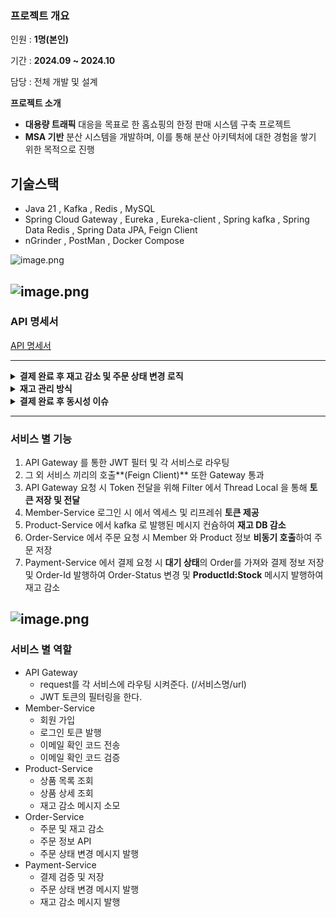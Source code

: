 ### 프로젝트 개요

인원 : **1명(본인)**

기간 : **2024.09 ~ 2024.10**

담당 : 전체 개발 및 설계

**프로젝트 소개**

- **대용량 트래픽** 대응을 목표로 한 홈쇼핑의 한정 판매 시스템 구축 프로젝트
- **MSA 기반** 분산 시스템을 개발하며, 이를 통해 분산 아키텍처에 대한 경험을 쌓기 위한 목적으로 진행

## 기술스택

- Java 21 , Kafka , Redis , MySQL
- Spring Cloud Gateway , Eureka , Eureka-client , Spring kafka , Spring Data Redis , Spring Data JPA, Feign Client
- nGrinder , PostMan , Docker Compose

![image.png](https://file.notion.so/f/f/04134d59-90bb-48a2-b600-8335846e6312/be53300a-75a6-484e-9a07-01861f961c7b/image.png?table=block&id=1439a382-c1a2-80cc-a0fe-fd0f9d8a7b69&spaceId=04134d59-90bb-48a2-b600-8335846e6312&expirationTimestamp=1733140800000&signature=FFYb5rmcTausKNs_7PNKae68CW_T0NUbq7-5PTemQKM&downloadName=image.png)

![image.png](https://file.notion.so/f/f/04134d59-90bb-48a2-b600-8335846e6312/83975f94-7cd1-46de-92f6-55995783f6d5/image.png?table=block&id=14f9a382-c1a2-8097-9d15-fc1d0ac52a10&spaceId=04134d59-90bb-48a2-b600-8335846e6312&expirationTimestamp=1733140800000&signature=1Nu3kr0vVa9L9wMdFQXD08hNZEvYFZ4EnrANF29vbWM&downloadName=image.png)
---

### API 명세서

[API 명세서](https://www.notion.so/13f9a382c1a2804896bbd94871f287d3?pvs=21)

---
<details>
        
<summary><b>결제 완료 후 재고 감소 및 주문 상태 변경 로직</b></summary>
<br>

***재고 반영 Flow***

![image.png](https://file.notion.so/f/f/04134d59-90bb-48a2-b600-8335846e6312/25602d61-fe41-4900-b55e-15b98681b35b/image.png?table=block&id=14f9a382-c1a2-8004-bc89-fc282b394a08&spaceId=04134d59-90bb-48a2-b600-8335846e6312&expirationTimestamp=1733140800000&signature=2mL_75NGZD-Avn9p_NSoLIK66dkxcYrHkiE8yn6ogA0&downloadName=image.png)
    
- **Kafka** 를 통해 결제 시 일시적으로 몰릴 수 있는 **재고 변동을 DB 부하**를 줄이기 위하여 **대규모 데이터 처리에 이점**을 가진 kafka 통하여 처리하도록 하였고 그 외 **UX 를 높이기 위해** 관심사 외의 작업을 메시지를 발행하여 처리
- **Kafka** vs **RabbitMQ**
- 휘발성 : 카프카는 메시지를 가져가더라도 EventStreamer 에 저장하여 재생 가능하지만 RabbitMQ는 삭제해 불가능

</details>

<details>
<summary><b>재고 관리 방식</b></b></summary> 
<br>

![image.png](https://file.notion.so/f/f/04134d59-90bb-48a2-b600-8335846e6312/fd9b22e0-7753-4c18-9a11-23cd45b574b1/image.png?table=block&id=14f9a382-c1a2-8056-b334-e6f260b7337a&spaceId=04134d59-90bb-48a2-b600-8335846e6312&expirationTimestamp=1733140800000&signature=cVp_dU2Vy-t-8O-NvxK5UNt9dVXfM7mz_Km_1ngBtQw&downloadName=image.png)
    
- **Redis** 를 통해 도메인 특성 상 구매 속도가 **빨라야하며 재고에 오류가 있어선 안된다** 생각하여 InMemory DB인 레디스를 선택하여 이를 통해 빠른 조회에 원자적 연산을 더불어 동시성 제어를 하였습니다.
- 재고를 감소 한 후 감소한 값이 0 미만이라면 재고가 부족하다 판단하고 application 레벨에서 이를 체크하고 복구하는 로직으로 작성하였으나 감소한 시점에 또 다른 요청이 오면 해당 요청이 통과해야 하는 재고임에도 실패하는 문제 발생
- **루아스크립트** vs 분산 락
  - 루아스크립트
    - 레디스 내에서 로직이 가능
      - 이를 통해 원자적 연산으로 다른 클라이언트의 개입을 봉쇄하여 경쟁 상태 방지
      - 서버에서의 로직이 필요한 경우는 사용 불가
      - 클러스터 환경에서 문제 발생
      - 성능적으로 더 우수한 루아스크립트 선택
- 분산 락
  - 레디스에서 값을 가져와서 사용하는 로직의 형태로 이용 가능
  - Redisson 의 경우 pub,sub 형태로 락을 사용함
  - 클러스터 환경에서 문제 발생하지 않음
- InMemory DB로 속도가 빠른 레디스를 채택
</details>

<details>
<summary><b>결제 완료 후 동시성 이슈</b></summary> 
<br>

**주문 상태 Flow**
        
![image.png](https://file.notion.so/f/f/04134d59-90bb-48a2-b600-8335846e6312/192fac3b-b6e5-4dac-96fb-18e9fd5394ed/image.png?table=block&id=14f9a382-c1a2-80b9-8048-c172a8b112e6&spaceId=04134d59-90bb-48a2-b600-8335846e6312&expirationTimestamp=1733140800000&signature=lmY0aC0zbfvVRp6yoh7p3e6IaDxyGu65gz_aaAm6vt4&downloadName=image.png)
    
**AsIs**
    
- 주문이 시작된 후 **15분 내에 결제 완료**를 하지 못하면 스케줄러(1분 간격 실행)를 통해 주문이 실패로 처리
- 결제가 완료되면 **Order 번호를 메시지로 발행**하여 주문 상태를 완료로 업데이트
- 하지만 다음과 같은 상황에서는 동시성 문제가 발생할 수 있습니다
  - 결제가 15분 내에 완료되었으나, 메시지가 15분 안에 컨슘되지 못한 경우
  - 메시지가 처리 완료되었지만 스케줄러에서 처리되지 않은 주문으로 조회된 경우
    
**Tobe**
    
- 실패 처리와 성공 처리를 동일한 Kafka 토픽에서 관리
- **UpdateAt 필드 확인을 통해** 값이 존재하면 상태 변경 X
 - 이로 인해 Order가 공유자원이 되어 DB 레벨의 쓰기 락을 통해 해결

</details>

---

### 서비스 별 기능

1. API Gateway 를 통한 JWT 필터 및 각 서비스로 라우팅
2. 그 외 서비스 끼리의 호출**(Feign Client)** 또한 Gateway 통과
3. API Gateway 요청 시 Token 전달을 위해 Filter 에서 Thread Local 을 통해 **토큰 저장 및 전달**
4. Member-Service 로그인 시 에서 엑세스 및 리프레쉬 **토큰 제공**
5. Product-Service 에서 kafka 로 발행된 메시지 컨슘하여 **재고 DB 감소**
6. Order-Service 에서 주문 요청 시 Member 와 Product 정보 **비동기 호출**하여 주문 저장
7. Payment-Service 에서 결제 요청 시 **대기 상태**의 Order를 가져와 결제 정보 저장 및 Order-Id 발행하여 Order-Status 변경 및 **ProductId:Stock** 메시지 발행하여 재고 감소

![image.png](https://file.notion.so/f/f/04134d59-90bb-48a2-b600-8335846e6312/a860e0e5-52d6-4907-8b28-64e669f70b9e/image.png?table=block&id=14e9a382-c1a2-80eb-8776-fb1839fa47b0&spaceId=04134d59-90bb-48a2-b600-8335846e6312&expirationTimestamp=1733140800000&signature=D5GP9x2CYPj0GPD7Xdx_OigMOqbYyj2QtLr3X6PYQ7U&downloadName=image.png)
---
### 서비스 별 역할

- API Gateway
    - request를 각 서비스에 라우팅 시켜준다. (/서비스명/url)
    - JWT 토큰의 필터링을 한다.
- Member-Service
    - 회원 가입
    - 로그인 토큰 발행
    - 이메일 확인 코드 전송
    - 이메일 확인 코드 검증
- Product-Service
    - 상품 목록 조회
    - 상품 상세 조회
    - 재고 감소 메시지 소모
- Order-Service
    - 주문 및 재고 감소
    - 주문 정보 API
    - 주문 상태 변경 메시지 발행
- Payment-Service
    - 결제 검증 및 저장
    - 주문 상태 변경 메시지 발행
    - 재고 감소 메시지 발행
